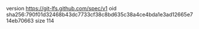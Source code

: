 version https://git-lfs.github.com/spec/v1
oid sha256:790f01d32468b43dc7733cf38c8bd635c38a4ce4bda1e3ad12665e714eb70663
size 114
